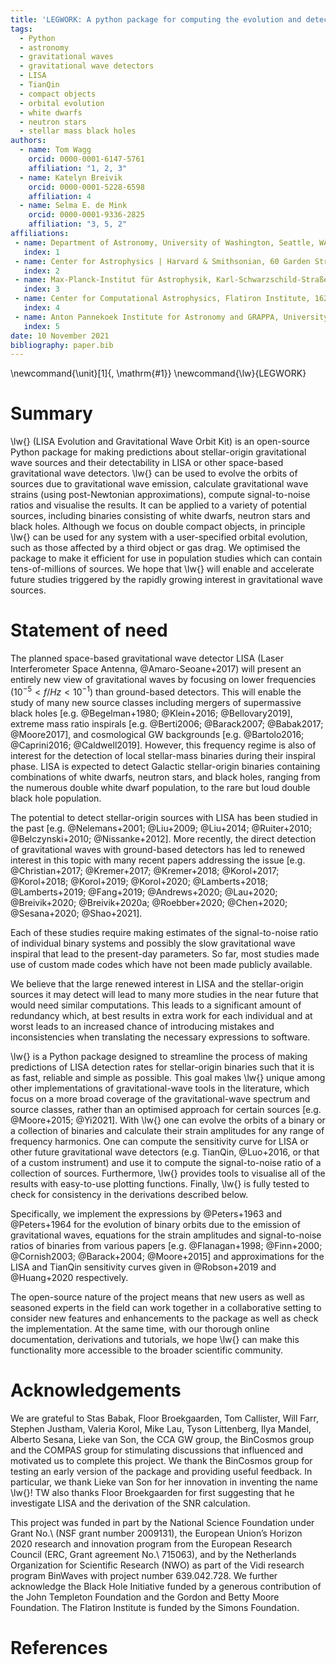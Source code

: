 ```yaml
---
title: 'LEGWORK: A python package for computing the evolution and detectability of stellar-origin gravitational-wave sources with space-based detectors'
tags:
  - Python
  - astronomy
  - gravitational waves
  - gravitational wave detectors
  - LISA
  - TianQin
  - compact objects
  - orbital evolution
  - white dwarfs
  - neutron stars
  - stellar mass black holes
authors:
  - name: Tom Wagg
    orcid: 0000-0001-6147-5761
    affiliation: "1, 2, 3"
  - name: Katelyn Breivik
    orcid: 0000-0001-5228-6598
    affiliation: 4
  - name: Selma E. de Mink
    orcid: 0000-0001-9336-2825
    affiliation: "3, 5, 2"
affiliations:
 - name: Department of Astronomy, University of Washington, Seattle, WA, 98195
   index: 1
 - name: Center for Astrophysics | Harvard & Smithsonian, 60 Garden Street, Cambridge, MA 02138, USA
   index: 2
 - name: Max-Planck-Institut für Astrophysik, Karl-Schwarzschild-Straße 1, 85741 Garching, Germany
   index: 3
 - name: Center for Computational Astrophysics, Flatiron Institute, 162 Fifth Ave, New York, NY, 10010, USA
   index: 4
 - name: Anton Pannekoek Institute for Astronomy and GRAPPA, University of Amsterdam, NL-1090 GE Amsterdam, The Netherlands
   index: 5
date: 10 November 2021
bibliography: paper.bib
---
```


\newcommand{\unit}[1]{\, \mathrm{#1}}
\newcommand{\lw}{LEGWORK}

# Summary

\lw{} (LISA Evolution and Gravitational Wave Orbit Kit) is an open-source Python package for making predictions about stellar-origin gravitational wave sources and their detectability in LISA or other space-based gravitational wave detectors. \lw{} can be used to evolve the orbits of sources due to gravitational wave emission, calculate gravitational wave strains (using post-Newtonian approximations), compute signal-to-noise ratios and visualise the results. It can be applied to a variety of potential sources, including binaries consisting of white dwarfs, neutron stars and black holes. Although we focus on double compact objects, in principle \lw{} can be used for any system with a user-specified orbital evolution, such as those affected by a third object or gas drag. We optimised the package to make it efficient for use in population studies which can contain tens-of-millions of sources. We hope that \lw{} will enable and accelerate future studies triggered by the rapidly growing interest in gravitational wave sources.

# Statement of need

The planned space-based gravitational wave detector LISA (Laser Interferometer Space Antenna, @Amaro-Seoane+2017) will present an entirely new view of gravitational waves by focusing on lower frequencies ($10^{-5} < f / \unit{Hz} < 10^{-1}$) than ground-based detectors. This will enable the study of many new source classes including mergers of supermassive black holes [e.g. @Begelman+1980; @Klein+2016; @Bellovary2019], extreme mass ratio inspirals [e.g. @Berti2006; @Barack2007; @Babak2017; @Moore2017], and cosmological GW backgrounds [e.g. @Bartolo2016; @Caprini2016; @Caldwell2019]. However, this frequency regime is also of interest for the detection of local stellar-mass binaries during their inspiral phase. LISA is expected to detect Galactic stellar-origin binaries containing combinations of white dwarfs, neutron stars, and black holes, ranging from the numerous double white dwarf population, to the rare but loud double black hole population.

The potential to detect stellar-origin sources with LISA has been studied in the past [e.g. @Nelemans+2001; @Liu+2009; @Liu+2014; @Ruiter+2010; @Belczynski+2010; @Nissanke+2012]. More recently, the direct detection of gravitational waves with ground-based detectors has led to renewed interest in this topic with many recent papers addressing the issue [e.g. @Christian+2017; @Kremer+2017; @Kremer+2018; @Korol+2017; @Korol+2018; @Korol+2019; @Korol+2020; @Lamberts+2018; @Lamberts+2019; @Fang+2019; @Andrews+2020; @Lau+2020; @Breivik+2020; @Breivik+2020a; @Roebber+2020; @Chen+2020; @Sesana+2020; @Shao+2021].

Each of these studies require making estimates of the signal-to-noise ratio of individual binary systems and possibly the slow gravitational wave inspiral that lead to the present-day parameters. So far, most studies made use of custom made codes which have not been made publicly available. 

We believe that the large renewed interest in LISA and the stellar-origin sources it may detect will lead to many more studies in the near future that would need similar computations. This leads to a significant amount of redundancy which, at best results in extra work for each individual and at worst leads to an increased chance of introducing mistakes and inconsistencies when translating the necessary expressions to software.

\lw{} is a Python package designed to streamline the process of making predictions of LISA detection rates for stellar-origin binaries such that it is as fast, reliable and simple as possible. This goal makes \lw{} unique among other implementations of gravitational-wave tools in the literature, which focus on a more broad coverage of the gravitational-wave spectrum and source classes, rather than an optimised approach for certain sources [e.g. @Moore+2015; @Yi2021]. With \lw{} one can evolve the orbits of a binary or a collection of binaries and calculate their strain amplitudes for any range of frequency harmonics. One can compute the sensitivity curve for LISA or other future gravitational wave detectors (e.g. TianQin, @Luo+2016, or that of a custom instrument) and use it to compute the signal-to-noise ratio of a collection of sources. Furthermore, \lw{} provides tools to visualise all of the results with easy-to-use plotting functions. Finally, \lw{} is fully tested to check for consistency in the derivations described below.

Specifically, we implement the expressions by @Peters+1963 and @Peters+1964 for the evolution of binary orbits due to the emission of gravitational waves, equations for the strain amplitudes and signal-to-noise ratios of binaries from various papers [e.g. @Flanagan+1998; @Finn+2000; @Cornish2003; @Barack+2004; @Moore+2015] and approximations for the LISA and TianQin sensitivity curves given in @Robson+2019 and @Huang+2020 respectively.

The open-source nature of the project means that new users as well as seasoned experts in the field can work together in a collaborative setting to consider new features and enhancements to the package as well as check the implementation. At the same time, with our thorough online documentation, derivations and tutorials, we hope \lw{} can make this functionality more accessible to the broader scientific community.

# Acknowledgements
We are grateful to Stas Babak, Floor Broekgaarden, Tom Callister, Will Farr, Stephen Justham, Valeria Korol, Mike Lau, Tyson Littenberg, Ilya Mandel, Alberto Sesana, Lieke van Son, the CCA GW group, the BinCosmos group and the COMPAS group for stimulating discussions that influenced and motivated us to complete this project. We thank the BinCosmos group for testing an early version of the package and providing useful feedback. In particular, we thank Lieke van Son for her innovation in inventing the name \lw{}! TW also thanks Floor Broekgaarden for first suggesting that he investigate LISA and the derivation of the SNR calculation.
    
This project was funded in part by the National Science Foundation under Grant No.\ (NSF grant number 2009131), the European Union’s Horizon 2020 research and innovation program from the European Research Council (ERC, Grant agreement No.\ 715063), and by the Netherlands Organization for Scientific Research (NWO) as part of the Vidi research program BinWaves with project number 639.042.728. We further acknowledge the Black Hole Initiative funded by a generous contribution of the John Templeton Foundation and the Gordon and Betty Moore Foundation. The Flatiron Institute is funded by the Simons Foundation.

# References